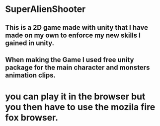 # SuperAlienShooter

## This is a 2D game made with unity that I have made on my own to enforce my new skills I gained in unity.

## When making the Game I used free unity package for the main character and monsters animation clips.

# you can play it in the browser but you then have to use the mozila fire fox browser.
